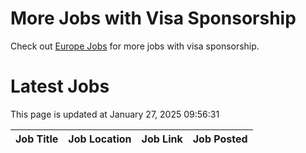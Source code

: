 # More Jobs with Visa Sponsorship

Check out [Europe Jobs](https://github.com/sureshparimi/europejobs#latest-jobs) for more jobs with visa sponsorship.

# Latest Jobs

This page is updated at January 27, 2025 09:56:31

| Job Title | Job Location | Job Link | Job Posted |
| --- | --- | --- | --- |
